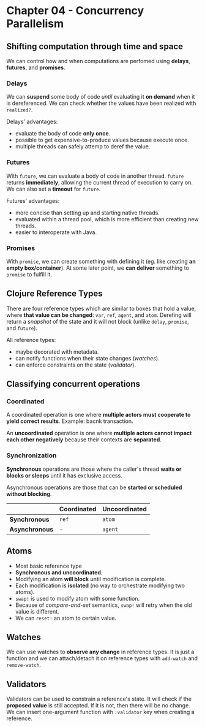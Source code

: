 # Chapter 04 - Concurrency Parallelism

## Shifting computation through time and space

We can control how and when computations are perfomed using **delays**, **futures**, and **promises**.

### Delays

We can **suspend** some body of code *until* evaluating it **on demand** when it is dereferenced. We can check whether the values have been realized with `realized?`.

Delays' advantages:
* evaluate the body of code **only once**.
* possible to get expensive-to-produce values because execute once.
* multiple threads can safely attemp to deref the value.

### Futures

With `future`, we can evaluate a body of code in another thread. `future` returns **immediately**, allowing the current thread of execution to carry on. We can also set a **timeout** for `future`.

Futures' advantages:
* more concise than setting up and starting native threads.
* evaluated within a thread pool, which is more efficient than creating new threads.
* easier to interoperate with Java.

### Promises

With `promise`, we can create something with defining it (eg. like creating **an empty box/container**). At some later point, we **can deliver** something to `promise` to fulfill it.

## Clojure Reference Types

There are four reference types which are similar to boxes that hold a value, where **that value can be changed**: `var`, `ref`, `agent`, and `atom`. Derefing will return a *snapshot* of the state and it will not block (unlike `delay`, `promise`, and `future`).

All reference types:
* maybe decorated with metadata.
* can notify functions when their state changes (*watches*).
* can enforce constraints on the state (*validator*).

## Classifying concurrent operations

### Coordinated
A coordinated operation is one where **multiple actors must cooperate to yield correct results**. Example: bacnk transaction.

An **uncoordinated** operation is one where **multiple actors cannot impact each other negatively** because their contexts are **separated**.

### Synchronization

**Synchronous** operations are those where the caller's thread **waits or blocks or sleeps** until it has exclusive access.

Asynchronous operations are those that can be **started or scheduled without blocking**.

|     | **Coordinated** | **Uncoordinated** |
| --- | --- | --- |
| **Synchronous** | `ref` | `atom` |
| **Asynchronous** | - | `agent` |

## Atoms

* Most basic reference type
* **Synchronous and uncoordinated**.
* Modifying an atom **will block** until modification is complete.
* Each modification is **isolated** (no way to orchestrate modifying two atoms).
* `swap!` is used to modify atom with some function.
* Because of *compare-and-set* semantics, `swap!` will retry when the old value is different.
* We can `reset!` an atom to certain value.

## Watches

We can use watches to **observe any change** in reference types. It is just a function and we can attach/detach it on reference types with `add-watch` and `remove-watch`.

## Validators

Validators can be used to constrain a reference's state. It will check if the **proposed value** is still accepted. If it is not, then there will be no change. We can insert one-argument function with `:validator` key when creating a reference.
